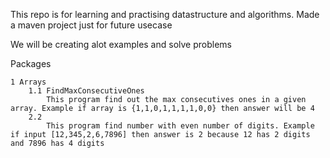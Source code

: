 This repo is for learning and practising datastructure and algorithms. Made a maven project just for future usecase

We will be creating alot examples and solve problems 

Packages

    1 Arrays
        1.1 FindMaxConsecutiveOnes
            This program find out the max consecutives ones in a given array. Example if array is {1,1,0,1,1,1,1,0,0} then answer will be 4
        2.2 
            This program find number with even number of digits. Example if input [12,345,2,6,7896] then answer is 2 because 12 has 2 digits and 7896 has 4 digits